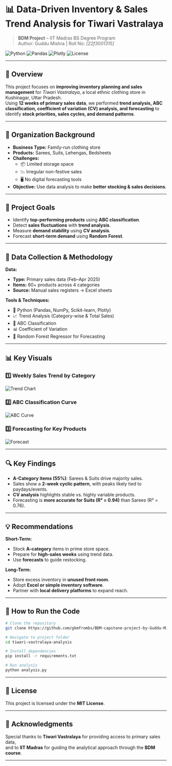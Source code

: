 # 📊 Data-Driven Inventory & Sales Trend Analysis for Tiwari Vastralaya

> **BDM Project** – IIT Madras BS Degree Program  
> Author: Guddu Mishra | Roll No: *[22f3001315]*

![Python](https://img.shields.io/badge/Python-3.10-blue?logo=python&logoColor=white)
![Pandas](https://img.shields.io/badge/Pandas-Analysis-yellow?logo=pandas)
![Plotly](https://img.shields.io/badge/Plotly-Interactive%20Charts-orange?logo=plotly)
![License](https://img.shields.io/badge/License-MIT-green)

---

## 📌 Overview
This project focuses on **improving inventory planning and sales management** for *Tiwari Vastralaya*, a local ethnic clothing store in Kushinagar, Uttar Pradesh.  
Using **12 weeks of primary sales data**, we performed **trend analysis, ABC classification, coefficient of variation (CV) analysis, and forecasting** to identify **stock priorities, sales cycles, and demand patterns**.

---

## 🏪 Organization Background
- **Business Type:** Family-run clothing store
- **Products:** Sarees, Suits, Lehengas, Bedsheets
- **Challenges:**
  - 📦 Limited storage space
  - 📉 Irregular non-festive sales
  - 🖥️ No digital forecasting tools
- **Objective:** Use data analysis to make **better stocking & sales decisions**.

---

## 🎯 Project Goals
- Identify **top-performing products** using **ABC classification**.
- Detect **sales fluctuations** with **trend analysis**.
- Measure **demand stability** using **CV analysis**.
- Forecast **short-term demand** using **Random Forest**.

---

## 📂 Data Collection & Methodology
**Data:**  
- **Type:** Primary sales data (Feb–Apr 2025)  
- **Items:** 60+ products across 4 categories  
- **Source:** Manual sales registers → Excel sheets

**Tools & Techniques:**
- 🐍 Python (Pandas, NumPy, Scikit-learn, Plotly)
- 📈 Trend Analysis (Category-wise & Total Sales)
- 🎯 ABC Classification
- 📊 Coefficient of Variation
- 🤖 Random Forest Regressor for Forecasting

---

## 📊 Key Visuals

### **1️⃣ Weekly Sales Trend by Category**
![Trend Chart](assets/trend_chart.png)

### **2️⃣ ABC Classification Curve**
![ABC Curve](assets/abc_curve.png)

### **3️⃣ Forecasting for Key Products**
![Forecast](assets/forecast_plot.png)

---

## 🔍 Key Findings
- **A-Category items (55%)**: Sarees & Suits drive majority sales.
- Sales show a **2-week cyclic pattern**, with peaks likely tied to paydays/events.
- **CV analysis** highlights stable vs. highly variable products.
- Forecasting is **more accurate for Suits (R² = 0.94)** than Sarees (R² = 0.76).

---

## 💡 Recommendations
**Short-Term:**
- Stock **A-category** items in prime store space.
- Prepare for **high-sales weeks** using trend data.
- Use **forecasts** to guide restocking.

**Long-Term:**
- Store excess inventory in **unused front room**.
- Adopt **Excel or simple inventory software**.
- Partner with **local delivery platforms** to expand reach.

---

## 🚀 How to Run the Code
```bash
# Clone the repository
git clone https://github.com/gkmfrombs/BDM-capstone-project-by-Guddu-Mishra.git

# Navigate to project folder
cd tiwari-vastralaya-analysis

# Install dependencies
pip install -r requirements.txt

# Run analysis
python analysis.py
```

---

## 📜 License
This project is licensed under the **MIT License**.

---

## 🙌 Acknowledgments
Special thanks to **Tiwari Vastralaya** for providing access to primary sales data,  
and to **IIT Madras** for guiding the analytical approach through the **BDM course**.

---
